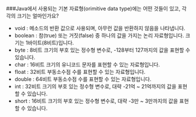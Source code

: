 ###Java에서 사용되는 기본 자료형(orimitive data type)에는 어떤 것들이 있고, 각각의 크기는 얼마인가요?
- void : 메소드의 반환 값으로 사용되며, 아무런 값을 반환하지 않음을 나타냅니다.
- boolean : 참(true) 또는 거짓(false) 중 하나의 값을 가지는 논리 자료형입니다. 크기는 1바이트(8비트)입니다.
- byte : 8비트 크기의 부호 있는 정수형 변수로, -128부터 127까지의 값을 표현할 수 있습니다.
- char : 16비트 크기의 유니코드 문자를 표현할 수 있는 자료형입니다.
- float : 32비트 부동소수점 수를 표현할 수 있는 자료형입니다.
- double : 64비트 부동소수점 수를 표현할 수 있는 자료형입니다.
- int : 32비트 크기의 부호 있는 정수형 변수로, 대략 -21억 ~ 21억까지의 값을 표현할 수 있습니다.
- short : 16비트 크기의 부호 있는 정수형 변수로, 대략 -3만 ~ 3만까지의 값을 표현할 수 있습니다.